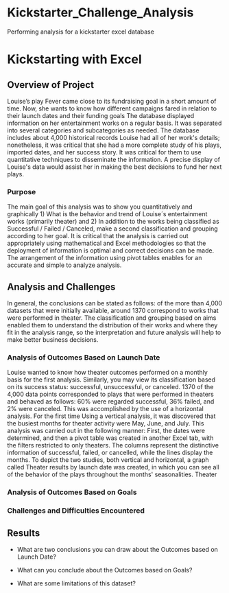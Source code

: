 # Kickstarter_Challenge_Analysis
Performing analysis for a kickstarter excel database
# Kickstarting with Excel

## Overview of Project
Louise’s play Fever came close to its fundraising goal in a short amount of time. Now, she wants to know how different campaigns fared in relation to their launch dates and their funding goals
The database displayed information on her entertainment works on a regular basis. It was separated into several categories and subcategories as needed. The database includes about 4,000 historical records
Louise had all of her work's details; nonetheless, it was critical that she had a more complete study of his plays, imported dates, and her success story. It was critical for them to use quantitative techniques to disseminate the information. A precise display of Louise's data would assist her in making the best decisions to fund her next plays.

### Purpose

The main goal of this analysis was to show you quantitatively and graphically 1) What is the behavior and trend of Louise´s entertainment works (primarily theater) and 
2) In addition to the works being classified as Successful / Failed / Canceled, make a second classification and grouping according to her goal.
It is critical that the analysis is carried out appropriately using mathematical and Excel methodologies so that the deployment of information is optimal and correct decisions can be made. The arrangement of the information using pivot tables enables for an accurate and simple to analyze analysis.

## Analysis and Challenges

In general, the conclusions can be stated as follows: of the more than 4,000 datasets that were initially available, around 1370 correspond to works that were performed in theater. The classification and grouping based on aims enabled them to understand the distribution of their works and where they fit in the analysis range, so the interpretation and future analysis will help to make better business decisions.

### Analysis of Outcomes Based on Launch Date

Louise wanted to know how theater outcomes performed on a monthly basis for the first analysis. Similarly, you may view its classification based on its success status: successful, unsuccessful, or canceled. 1370 of the 4,000 data points corresponded to plays that were performed in theaters and behaved as follows: 60% were regarded successful, 36% failed, and 2% were canceled. This was accomplished by the use of a horizontal analysis. For the first time Using a vertical analysis, it was discovered that the busiest months for theater activity were May, June, and July. This analysis was carried out in the following manner: First, the dates were determined, and then a pivot table was created in another Excel tab, with the filters restricted to only theaters. The columns represent the distinctive information of successful, failed, or cancelled, while the lines display the months.
To depict the two studies, both vertical and horizontal, a graph called Theater results by launch date was created, in which you can see all of the behavior of the plays throughout the months' seasonalities.
Theater

### Analysis of Outcomes Based on Goals

### Challenges and Difficulties Encountered

## Results

- What are two conclusions you can draw about the Outcomes based on Launch Date?

- What can you conclude about the Outcomes based on Goals?

- What are some limitations of this dataset?
